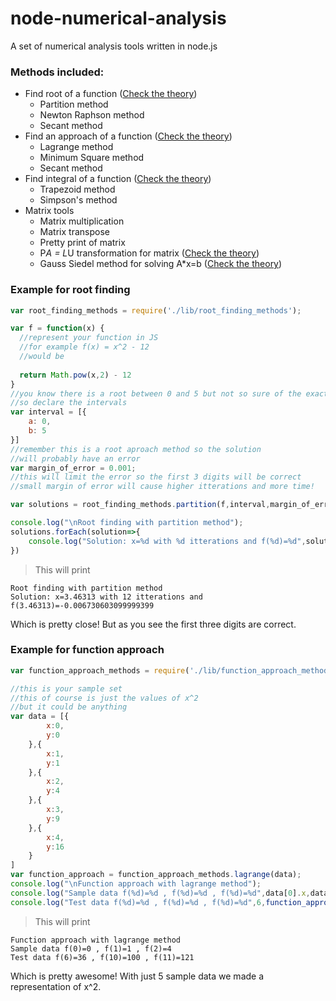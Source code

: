 # node-numerical-analysis

A set of numerical analysis tools written in node.js

### Methods included:
* Find root of a function ([Check the theory](https://en.wikipedia.org/wiki/Root-finding_algorithm))
  * Partition method
  * Newton Raphson method
  * Secant method
* Find an approach of a function ([Check the theory](https://en.wikipedia.org/wiki/Least_squares))
  * Lagrange method
  * Minimum Square method
  * Secant method
* Find integral of a function ([Check the theory](https://en.wikipedia.org/wiki/Integral))
  * Trapezoid method
  * Simpson's method
* Matrix tools
  * Matrix multiplication
  * Matrix transpose
  * Pretty print of matrix
  * P*A = L*U transformation for matrix ([Check the theory](https://en.wikipedia.org/wiki/LU_decomposition))
  * Gauss Siedel method for solving A*x=b ([Check the theory](https://en.wikipedia.org/wiki/Gauss%E2%80%93Seidel_method))


### Example for root finding

```javascript
var root_finding_methods = require('./lib/root_finding_methods');

var f = function(x) {
  //represent your function in JS
  //for example f(x) = x^2 - 12 
  //would be
  
  return Math.pow(x,2) - 12
}
//you know there is a root between 0 and 5 but not so sure of the exact value!
//so declare the intervals
var interval = [{
	a: 0,
	b: 5
}]
//remember this is a root aproach method so the solution
//will probably have an error
var margin_of_error = 0.001;
//this will limit the error so the first 3 digits will be correct
//small margin of error will cause higher itterations and more time!

var solutions = root_finding_methods.partition(f,interval,margin_of_error);

console.log("\nRoot finding with partition method");
solutions.forEach(solution=>{
	console.log("Solution: x=%d with %d itterations and f(%d)=%d",solution.x,solution.itterations,solution.x,f(solution.x))
})

```

>This will print
```
Root finding with partition method
Solution: x=3.46313 with 12 itterations and f(3.46313)=-0.006730603099999399
```
Which is pretty close! But as you see the first three digits are correct.



### Example for function approach

```javascript
var function_approach_methods = require('./lib/function_approach_methods');

//this is your sample set
//this of course is just the values of x^2
//but it could be anything
var data = [{
		x:0,
		y:0
	},{
		x:1,
		y:1
	},{
		x:2,
		y:4
	},{
		x:3,
		y:9
	},{
		x:4,
		y:16
	}
]
var function_approach = function_approach_methods.lagrange(data);
console.log("\nFunction approach with lagrange method");
console.log("Sample data f(%d)=%d , f(%d)=%d , f(%d)=%d",data[0].x,data[0].y,data[1].x,data[1].y,data[2].x,data[2].y);
console.log("Test data f(%d)=%d , f(%d)=%d , f(%d)=%d",6,function_approach(6),10,function_approach(10),11,function_approach(11));

```
>This will print
```
Function approach with lagrange method
Sample data f(0)=0 , f(1)=1 , f(2)=4
Test data f(6)=36 , f(10)=100 , f(11)=121
```
Which is pretty awesome! With just 5 sample data we made a representation of x^2. 


